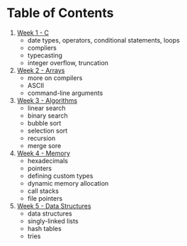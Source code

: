 # Table of Contents
1. [Week 1 - C](intro)
    * date types, operators, conditional statements, loops
    * compliers
    * typecasting
    * integer overflow, truncation
2. [Week 2 - Arrays](arrays)
    * more on compilers
    * ASCII
    * command-line arguments
3. [Week 3 - Algorithms](algorithms)
    * linear search
    * binary search
    * bubble sort
    * selection sort
    * recursion
    * merge sore
4. [Week 4 - Memory](memory)
    * hexadecimals
    * pointers
    * defining custom types
    * dynamic memory allocation
    * call stacks
    * file pointers
5. [Week 5 - Data Structures](date_structures)
    * data structures
    * singly-linked lists
    * hash tables
    * tries
<!-- 7. [Week 6 - Python](python)
8. [Week 7 - SQL](sql)
8  [Week 8 - HTML, CSS, and JS](front_end)
    * TCP/IP
    * HTTP
    * HTML/CSS/JS
    * DOM
9. [Week 9 - Flask](flask)
    * flask
    * ajax
11. [Week 10 - Ethics](ethics) -->
